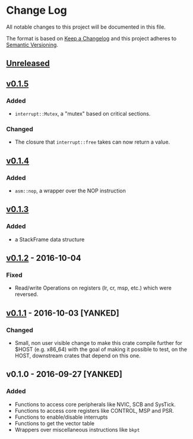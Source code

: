 # Change Log

All notable changes to this project will be documented in this file.

The format is based on [Keep a Changelog](http://keepachangelog.com/)
and this project adheres to [Semantic Versioning](http://semver.org/).

## [Unreleased]

## [v0.1.5]

### Added

- `interrupt::Mutex`, a "mutex" based on critical sections.

### Changed

- The closure that `interrupt::free` takes can now return a value.

## [v0.1.4]

### Added

- `asm::nop`, a wrapper over the NOP instruction

## [v0.1.3]

### Added

- a StackFrame data structure

## [v0.1.2] - 2016-10-04

### Fixed

- Read/write Operations on registers (lr, cr, msp, etc.) which were reversed.

## [v0.1.1] - 2016-10-03 [YANKED]

### Changed

- Small, non user visible change to make this crate compile further for $HOST (e.g. x86_64) with the
  goal of making it possible to test, on the HOST, downstream crates that depend on this one.

## v0.1.0 - 2016-09-27 [YANKED]

### Added

- Functions to access core peripherals like NVIC, SCB and SysTick.
- Functions to access core registers like CONTROL, MSP and PSR.
- Functions to enable/disable interrupts
- Functions to get the vector table
- Wrappers over miscellaneous instructions like `bkpt`

[Unreleased]: https://github.com/japaric/rustc-cfg/compare/v0.1.5...HEAD
[v0.1.5]: https://github.com/japaric/rustc-cfg/compare/v0.1.4...v0.1.5
[v0.1.4]: https://github.com/japaric/rustc-cfg/compare/v0.1.3...v0.1.4
[v0.1.3]: https://github.com/japaric/rustc-cfg/compare/v0.1.2...v0.1.3
[v0.1.2]: https://github.com/japaric/rustc-cfg/compare/v0.1.1...v0.1.2
[v0.1.1]: https://github.com/japaric/rustc-cfg/compare/v0.1.0...v0.1.1
